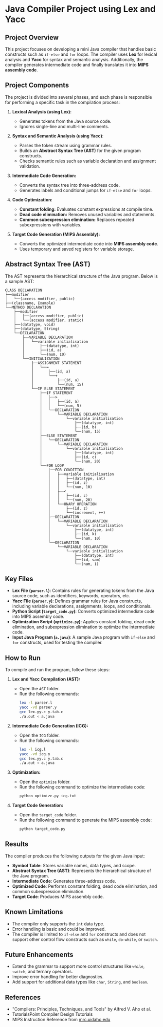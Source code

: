 
# Java Compiler Project using Lex and Yacc

## Project Overview

This project focuses on developing a mini Java compiler that handles basic constructs such as `if-else` and `for` loops. The compiler uses **Lex** for lexical analysis and **Yacc** for syntax and semantic analysis. Additionally, the compiler generates intermediate code and finally translates it into **MIPS assembly code**.

## Project Components

The project is divided into several phases, and each phase is responsible for performing a specific task in the compilation process:

1. **Lexical Analysis (using Lex):**
   - Generates tokens from the Java source code.
   - Ignores single-line and multi-line comments.
   
2. **Syntax and Semantic Analysis (using Yacc):**
   - Parses the token stream using grammar rules.
   - Builds an **Abstract Syntax Tree (AST)** for the given program constructs.
   - Checks semantic rules such as variable declaration and assignment validation.

3. **Intermediate Code Generation:**
   - Converts the syntax tree into three-address code.
   - Generates labels and conditional jumps for `if-else` and `for` loops.

4. **Code Optimization:**
   - **Constant folding:** Evaluates constant expressions at compile time.
   - **Dead code elimination:** Removes unused variables and statements.
   - **Common subexpression elimination:** Replaces repeated subexpressions with variables.

5. **Target Code Generation (MIPS Assembly):**
   - Converts the optimized intermediate code into **MIPS assembly code**.
   - Uses temporary and saved registers for variable storage.

## Abstract Syntax Tree (AST)

The AST represents the hierarchical structure of the Java program. Below is a sample AST:

```
CLASS DECLARATION
├──modifier
│   └──(access modifier, public)
├──(classname, Example)
└──METHOD DECLARATION
    ├──modifier
    │   ├──(access modifier, public)
    │   └──(access modifier, static)
    ├──(datatype, void)
    ├──(datatype, String)
    └──DECLARATION
        ├──VARIABLE DECLARATION
        │   └──variable initialisation
        │       ├──(datatype, int)
        │       ├──(id, a)
        │       └──(num, 10)
        └──INITIALIZATION
            ├──ASSIGNMENT STATEMENT
            │   └──=
            │       ├──(id, a)
            │       └──+
            │           ├──(id, a)
            │           └──(num, 15)
            └──IF ELSE STATEMENT
                ├──IF STATEMENT
                │   ├──>
                │   │   ├──(id, a)
                │   │   └──(num, 5)
                │   └──DECLARATION
                │       └──VARIABLE DECLARATION
                │           └──variable initialisation
                │               ├──(datatype, int)
                │               ├──(id, b)
                │               └──(num, 15)
                ├──ELSE STATEMENT
                │   └──DECLARATION
                │       └──VARIABLE DECLARATION
                │           └──variable initialisation
                │               ├──(datatype, int)
                │               ├──(id, c)
                │               └──(num, 20)
                └──FOR LOOP
                    ├──FOR CONDITION
                    │   ├──variable initialisation
                    │   │   ├──(datatype, int)
                    │   │   ├──(id, z)
                    │   │   └──(num, 10)
                    │   ├──<
                    │   │   ├──(id, z)
                    │   │   └──(num, 20)
                    │   └──UNARY OPERATION
                    │       ├──(id, z)
                    │       └──(increment, ++)
                    ├──DECLARATION
                    │   └──VARIABLE DECLARATION
                    │       └──variable initialisation
                    │           ├──(datatype, int)
                    │           ├──(id, k)
                    │           └──(num, 10)
                    └──DECLARATION
                        └──VARIABLE DECLARATION
                            └──variable initialisation
                                ├──(datatype, int)
                                ├──(id, sam)
                                └──(num, 1)
```
## Key Files

- **Lex File (`parser.l`)**: Contains rules for generating tokens from the Java source code, such as identifiers, keywords, operators, etc.
- **Yacc File (`parser.y`)**: Defines grammar rules for Java constructs, including variable declarations, assignments, loops, and conditionals.
- **Python Script (`target_code.py`)**: Converts optimized intermediate code into MIPS assembly code.
- **Optimization Script (`optimize.py`)**: Applies constant folding, dead code elimination, and subexpression elimination to optimize the intermediate code.
- **Input Java Program (`a.java`)**: A sample Java program with `if-else` and `for` constructs, used for testing the compiler.

## How to Run

To compile and run the program, follow these steps:

1. **Lex and Yacc Compilation (AST):**
   - Open the `AST` folder.
   - Run the following commands:
     ```bash
     lex -l parser.l
     yacc -vd parser.y
     gcc lex.yy.c y.tab.c
     ./a.out < a.java
     ```

2. **Intermediate Code Generation (ICG):**
   - Open the `ICG` folder.
   - Run the following commands:
     ```bash
     lex -l icg.l
     yacc -vd icg.y
     gcc lex.yy.c y.tab.c
     ./a.out < a.java
     ```

3. **Optimization:**
   - Open the `optimize` folder.
   - Run the following command to optimize the intermediate code:
     ```bash
     python optimize.py icg.txt
     ```

4. **Target Code Generation:**
   - Open the `target_code` folder.
   - Run the following command to generate the MIPS assembly code:
     ```bash
     python target_code.py
     ```

## Results

The compiler produces the following outputs for the given Java input:

- **Symbol Table**: Stores variable names, data types, and scope.
- **Abstract Syntax Tree (AST)**: Represents the hierarchical structure of the Java program.
- **Intermediate Code**: Generates three-address code.
- **Optimized Code**: Performs constant folding, dead code elimination, and common subexpression elimination.
- **Target Code**: Produces MIPS assembly code.

## Known Limitations

- The compiler only supports the `int` data type.
- Error handling is basic and could be improved.
- The compiler is limited to `if-else` and `for` constructs and does not support other control flow constructs such as `while`, `do-while`, or `switch`.

## Future Enhancements

- Extend the grammar to support more control structures like `while`, `switch`, and ternary operators.
- Improve error handling for better diagnostics.
- Add support for additional data types like `char`, `String`, and `boolean`.

## References

- "Compilers: Principles, Techniques, and Tools" by Alfred V. Aho et al.
- TutorialsPoint Compiler Design Tutorials
- MIPS Instruction Reference from [mrc.uidaho.edu](http://www.mrc.uidaho.edu)
